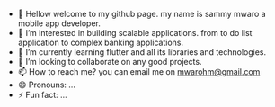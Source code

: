 - 👋 Hellow welcome to my github page. my name is sammy mwaro a mobile app developer. 
- 👀 I’m interested in building scalable applications. from to do list application to complex banking applications.
- 🌱 I’m currently learning flutter and all its libraries and technologies.
- 💞️ I’m looking to collaborate on any good projects.
- 📫 How to reach me? you can email me on mwarohm@gmail.com
- 😄 Pronouns: ...
- ⚡ Fun fact: ...

<!---
jrmwaro/jrmwaro is a ✨ special ✨ repository because its `README.md` (this file) appears on your GitHub profile.
You can click the Preview link to take a look at your changes.
--->
